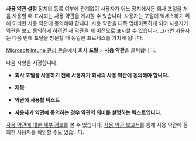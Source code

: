 **사용 약관 설정** 장치의 등록 여부에 관계없이 사용자가 어느 장치에서든 회사 포털을 처음 사용할 때 표시되는 사용 약관을 게시할 수 있습니다. 사용자는 포털에 액세스하기 위해 이러한 사용 약관에 동의해야 합니다. 사용 약관을 대폭 업데이트하게 되어 사용자가 약관을 보고 동의하게 하려면 새 약관을 새 버전으로 표시할 수 있습니다. 그러면 사용자는 다음 번에 포털을 방문할 때 동일한 프로세스를 거치게 됩니다.

[Microsoft Intune 관리 콘솔](http://manage.microsoft.com)에서 **회사 포털** &gt; **사용 약관**을 클릭합니다.

다음 사항을 지정합니다.

-   **회사 포털을 사용하기 전에 사용자가 회사의 사용 약관에 동의해야 합니다.**

-   **제목**

-   **약관에 사용할 텍스트**

-   **사용자가 약관에 동의하는 경우 약관의 의미를 설명하는 텍스트입니다.**

[사용 약관에 대한 세부 정보](https://technet.microsoft.com/library/mt405893.aspx)를 볼 수 있습니다.  [사용 약관 보고서](https://technet.microsoft.com/library/dn646977.aspx)를 통해 사용 약관에 동의한 사용자를 확인할 수도 있습니다.



<!--HONumber=Jun16_HO4-->


